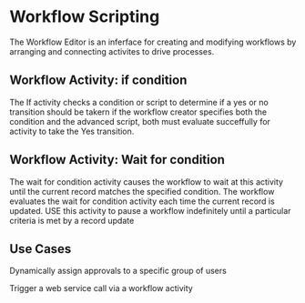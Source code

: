 # Workflow Scripting

The Workflow Editor is an inferface for creating and modifying workflows by arranging and connecting activites to drive processes.

## Workflow Activity: if condition

The If activity checks a condition or script to determine if a yes or no transition should be takern if the workflow creator specifies both the condition and the advanced script, both must evaluate succeffully for activity to take the Yes transition.

## Workflow Activity: Wait for condition

The wait for condition activity causes the workflow to wait at this activity until the current record matches the specified condition. The workflow evaluates the wait for condition activity each time the current record is updated. USE this activity to pause a workflow indefinitely until a particular criteria is met by a record update

## Use Cases

Dynamically assign approvals to a specific group of users

Trigger a web service call via a workflow activity

